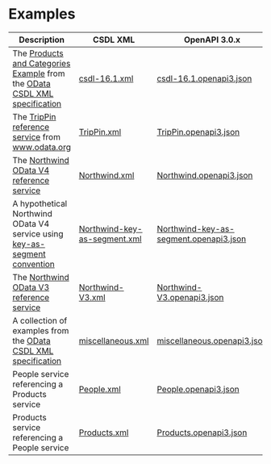 # Examples

Description | CSDL XML |OpenAPI 3.0.x
------------|----------|-------------
The [Products and Categories Example](http://docs.oasis-open.org/odata/odata-csdl-xml/v4.01/cs01/odata-csdl-xml-v4.01-cs01.html#sec_ProductsandCategoriesExample) from the [OData CSDL XML specification](http://docs.oasis-open.org/odata/odata-csdl-xml/v4.01/odata-csdl-xml-v4.01.html) | [csdl-16.1.xml](csdl-16.1.xml) | [csdl-16.1.openapi3.json](csdl-16.1.openapi3.json) 
The [TripPin reference service](http://services.odata.org/TripPinRESTierService/(S(g1oafwlrmrrsxbqyul33p15y))/) from www.odata.org | [TripPin.xml](TripPin.xml) | [TripPin.openapi3.json](TripPin.openapi3.json)
The [Northwind OData V4 reference service](http://services.odata.org/V4/Northwind/Northwind.svc/) | [Northwind.xml](Northwind.xml) | [Northwind.openapi3.json](Northwind.openapi3.json)
A hypothetical Northwind OData V4 service using [key-as-segment convention](http://docs.oasis-open.org/odata/odata/v4.01/cs01/part2-url-conventions/odata-v4.01-cs01-part2-url-conventions.html#sec_KeyasSegmentConvention) | [Northwind-key-as-segment.xml](Northwind-key-as-segment.xml) | [Northwind-key-as-segment.openapi3.json](Northwind-key-as-segment.openapi3.json)
The [Northwind OData V3 reference service](http://services.odata.org/V3/Northwind/Northwind.svc/) | [Northwind-V3.xml](Northwind-V3.xml) | [Northwind-V3.openapi3.json](Northwind-V3.openapi3.json)
A collection of examples from the [OData CSDL XML specification](http://docs.oasis-open.org/odata/odata-csdl-xml/v4.01/odata-csdl-xml-v4.01.html) | [miscellaneous.xml](miscellaneous.xml)  | [miscellaneous.openapi3.json](miscellaneous.openapi3.json) 
People service referencing a Products service | [People.xml](People.xml)| [People.openapi3.json](People.openapi3.json)
Products service referencing a People service | [Products.xml](Products.xml) | [Products.openapi3.json](Products.openapi3.json)

<!-- add remaining examples  -->